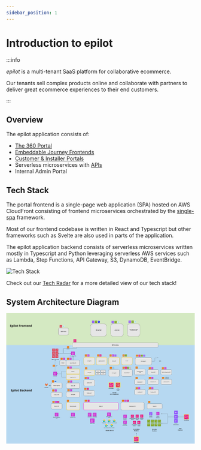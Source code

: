 ```yaml
---
sidebar_position: 1
---
```


# Introduction to epilot

:::info

_epilot_ is a multi-tenant SaaS platform for collaborative ecommerce.

Our tenants sell complex products online and collaborate with partners to deliver great ecommerce experiences to their end customers.

:::

## Overview

The epilot application consists of:

- [The 360 Portal](/docs/portal/microfrontends)
- [Embeddable Journey Frontends](/docs/journeys/journey-builder)
- [Customer & Installer Portals](https://docs.epilot.io/docs/portals/customer-portal)
- Serverless microservices with [APIs](/api)
- Internal Admin Portal

## Tech Stack

The portal frontend is a single-page web application (SPA) hosted on AWS CloudFront consisting of frontend microservices orchestrated by the [single-spa](https://single-spa.js.org/) framework.

Most of our frontend codebase is written in React and Typescript but other frameworks such as Svelte are also used in parts of the application.

The epilot application backend consists of serverless microservices written mostly in Typescript and Python leveraging serverless AWS services such as Lambda, Step Functions, API Gateway, S3, DynamoDB, EventBridge.

![Tech Stack](../../static/img/epilot-tech-stack.png)

Check out our [Tech Radar](https://docs.epilot.io/techradar/) for a more detailed view of our tech stack!

## System Architecture Diagram

![System Architecture Diagram](../../static/img/system-architecture.jpg)
